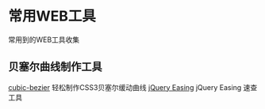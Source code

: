 # 常用WEB工具
常用到的WEB工具收集

## 贝塞尔曲线制作工具
[cubic-bezier](http://cubic-bezier.com/#.17,.67,.83,.67)
轻松制作CSS3贝塞尔缓动曲线
[jQuery Easing](http://www.xuanfengge.com/easeing/easeing/)
jQuery Easing 速查工具

